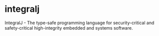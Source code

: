 integralj
=========

IntegralJ - The type-safe programming language for security-critical and safety-critical high-integrity embedded and systems software.
